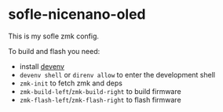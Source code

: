 # sofle-nicenano-oled

This is my sofle zmk config.

To build and flash you need:
 - install [devenv](https://devenv.sh/getting-started/
)
 - `devenv shell` or `direnv allow` to enter the development shell
 - `zmk-init` to fetch zmk and deps
 - `zmk-build-left`/`zmk-build-right` to build firmware
 - `zmk-flash-left`/`zmk-flash-right` to flash firmware
